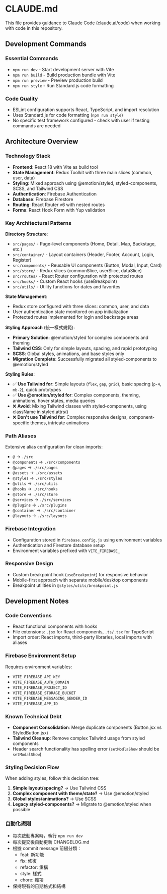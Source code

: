 # CLAUDE.md

This file provides guidance to Claude Code (claude.ai/code) when working with code in this repository.

## Development Commands

### Essential Commands

- `npm run dev` - Start development server with Vite
- `npm run build` - Build production bundle with Vite
- `npm run preview` - Preview production build
- `npm run style` - Run Standard.js code formatting

### Code Quality

- ESLint configuration supports React, TypeScript, and import resolution
- Uses Standard.js for code formatting (`npm run style`)
- No specific test framework configured - check with user if testing commands are needed

## Architecture Overview

### Technology Stack

- **Frontend**: React 18 with Vite as build tool
- **State Management**: Redux Toolkit with three main slices (common, user, data)
- **Styling**: Mixed approach using @emotion/styled, styled-components, SCSS, and Tailwind CSS
- **Authentication**: Firebase Authentication
- **Database**: Firebase Firestore
- **Routing**: React Router v6 with nested routes
- **Forms**: React Hook Form with Yup validation

### Key Architectural Patterns

**Directory Structure**:

- `src/pages/` - Page-level components (Home, Detail, Map, Backstage, etc.)
- `src/container/` - Layout containers (Header, Footer, Account, Login, Register)
- `src/components/` - Reusable UI components (Button, Modal, Input, Card)
- `src/store/` - Redux slices (commonSlice, userSlice, dataSlice)
- `src/routes/` - React Router configuration with protected routes
- `src/hooks/` - Custom React hooks (useBreakpoint)
- `src/utils/` - Utility functions for dates and favorites

**State Management**:

- Redux store configured with three slices: common, user, and data
- User authentication state monitored on app initialization
- Protected routes implemented for login and backstage areas

**Styling Approach** (統一樣式規範):

- **Primary Solution**: @emotion/styled for complex components and theming
- **Tailwind CSS**: Only for simple layouts, spacing, and rapid prototyping
- **SCSS**: Global styles, animations, and base styles only
- **Migration Complete**: Successfully migrated all styled-components to @emotion/styled

**Styling Rules**:

- ✅ **Use Tailwind for**: Simple layouts (`flex`, `gap`, `grid`), basic spacing (`p-4`, `mb-2`), quick prototypes
- ✅ **Use @emotion/styled for**: Complex components, theming, animations, hover states, media queries
- ❌ **Avoid**: Mixing Tailwind classes with styled-components, using className in styled.attrs()
- ❌ **Don't use Tailwind for**: Complex responsive designs, component-specific themes, intricate animations

### Path Aliases

Extensive alias configuration for clean imports:

- `@` → `./src`
- `@components` → `./src/components`
- `@pages` → `./src/pages`
- `@assets` → `./src/assets`
- `@styles` → `./src/styles`
- `@utils` → `./src/utils`
- `@hooks` → `./src/hooks`
- `@store` → `./src/store`
- `@services` → `./src/services`
- `@plugins` → `./src/plugins`
- `@container` → `./src/container`
- `@layouts` → `./src/layouts`

### Firebase Integration

- Configuration stored in `firebase.config.js` using environment variables
- Authentication and Firestore database setup
- Environment variables prefixed with `VITE_FIREBASE_`

### Responsive Design

- Custom breakpoint hook (`useBreakpoint`) for responsive behavior
- Mobile-first approach with separate mobile/desktop components
- Breakpoint utilities in `@styles/utils/breakpoint.js`

## Development Notes

### Code Conventions

- React functional components with hooks
- File extensions: `.jsx` for React components, `.ts/.tsx` for TypeScript
- Import order: React imports, third-party libraries, local imports with aliases

### Firebase Environment Setup

Requires environment variables:

- `VITE_FIREBASE_API_KEY`
- `VITE_FIREBASE_AUTH_DOMAIN`
- `VITE_FIREBASE_PROJECT_ID`
- `VITE_FIREBASE_STORAGE_BUCKET`
- `VITE_FIREBASE_MESSAGING_SENDER_ID`
- `VITE_FIREBASE_APP_ID`

### Known Technical Debt

- **Component Consolidation**: Merge duplicate components (Button.jsx vs StyledButton.jsx)
- **Tailwind Cleanup**: Remove complex Tailwind usage from styled components
- Header search functionality has spelling error (`setModlaShow` should be `setModalShow`)

### Styling Decision Flow

When adding styles, follow this decision tree:

1. **Simple layout/spacing?** → Use Tailwind CSS
2. **Complex component with theme/state?** → Use @emotion/styled
3. **Global styles/animations?** → Use SCSS
4. **Legacy styled-components?** → Migrate to @emotion/styled when possible

### 自動化規則

- 每次啟動專案時，執行 `npm run dev`
- 每次提交後自動更新 CHANGELOG.md
- 根據 commit message 前綴分類：
  - feat: 新功能
  - fix: 修復
  - refactor: 重構
  - style: 樣式
  - chore: 雜項
- 保持現有的日期格式和結構
